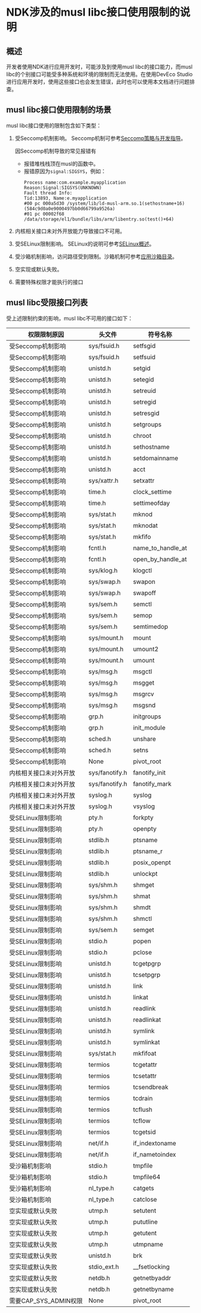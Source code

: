 # NDK涉及的musl libc接口使用限制的说明

## 概述

开发者使用NDK进行应用开发时，可能涉及到使用musl libc的接口能力，而musl libc的个别接口可能受多种系统和环境的限制而无法使用。在使用DevEco Studio进行应用开发时，使用这些接口也会发生错误，此时也可以使用本文档进行问题排查。

## musl libc接口使用限制的场景

musl libc接口使用的限制包含如下类型：

1. 受Seccomp机制影响。
    Seccomp机制可参考[Seccomp策略与开发指导](../../../device-dev/subsystems/subsys-boot-init-seccomp.md)。

    因Seccomp机制导致的常见报错有
    - 报错堆栈栈顶在musl的函数中。
    - 报错原因为`signal:SIGSYS`，例如：
        ```
        Process name:com.example.myapplication
        Reason:Signal:SIGSYS(UNKNOWN)
        Fault thread Info:
        Tid:13893, Name:e.myapplication
        #00 pc 000a5d30 /system/lib/ld-musl-arm.so.1(sethostname+16)(584c9d0a0e9000497bb0d66799a9526a)
        #01 pc 00002f68 /data/storage/el1/bundle/libs/arm/libentry.so(test()+64)
        ```

2. 内核相关接口未对外开放能力导致接口不可用。

3. 受SELinux限制影响。
    SELinux的说明可参考[SELinux概述](../../../device-dev/subsystems/subsys-security-selinux-overview.md)。

4. 受沙箱机制影响，访问路径受到限制。沙箱机制可参考[应用沙箱目录](../../file-management/app-sandbox-directory.md)。

5. 空实现或默认失败。

6. 需要特殊权限才能执行的接口

## musl libc受限接口列表

受上述限制约束的影响，musl libc不可用的接口如下：

| 权限限制原因          | 头文件        | 符号名称         |
| -------------------- | ------------ | ---------------- |
| 受Seccomp机制影响     | sys/fsuid.h  | setfsgid |
| 受Seccomp机制影响     | sys/fsuid.h  | setfsuid |
| 受Seccomp机制影响     | unistd.h     | setgid |
| 受Seccomp机制影响     | unistd.h     | setegid |
| 受Seccomp机制影响     | unistd.h     | setreuid |
| 受Seccomp机制影响     | unistd.h     | setregid |
| 受Seccomp机制影响     | unistd.h     | setresgid |
| 受Seccomp机制影响     | unistd.h     | setgroups |
| 受Seccomp机制影响     | unistd.h     | chroot |
| 受Seccomp机制影响     | unistd.h     | sethostname |
| 受Seccomp机制影响     | unistd.h     | setdomainname |
| 受Seccomp机制影响     | unistd.h     | acct |
| 受Seccomp机制影响     | sys/xattr.h  | setxattr |
| 受Seccomp机制影响     | time.h       | clock_settime |
| 受Seccomp机制影响     | time.h       | settimeofday |
| 受Seccomp机制影响     | sys/stat.h   | mknod |
| 受Seccomp机制影响     | sys/stat.h   | mknodat |
| 受Seccomp机制影响     | sys/stat.h   | mkfifo |
| 受Seccomp机制影响     | fcntl.h      | name_to_handle_at |
| 受Seccomp机制影响     | fcntl.h      | open_by_handle_at |
| 受Seccomp机制影响     | sys/klog.h   | klogctl |
| 受Seccomp机制影响     | sys/swap.h   | swapon |
| 受Seccomp机制影响     | sys/swap.h   | swapoff |
| 受Seccomp机制影响     | sys/sem.h    | semctl |
| 受Seccomp机制影响     | sys/sem.h    | semop |
| 受Seccomp机制影响     | sys/sem.h    | semtimedop |
| 受Seccomp机制影响     | sys/mount.h  | mount |
| 受Seccomp机制影响     | sys/mount.h  | umount2 |
| 受Seccomp机制影响     | sys/mount.h  | umount |
| 受Seccomp机制影响     | sys/msg.h    | msgctl |
| 受Seccomp机制影响     | sys/msg.h    | msgget |
| 受Seccomp机制影响     | sys/msg.h    | msgrcv |
| 受Seccomp机制影响     | sys/msg.h    | msgsnd |
| 受Seccomp机制影响     | grp.h        | initgroups |
| 受Seccomp机制影响     | grp.h        | init_module |
| 受Seccomp机制影响     | sched.h      | unshare |
| 受Seccomp机制影响     | sched.h      | setns |
| 受Seccomp机制影响     | None         | pivot_root |
| 内核相关接口未对外开放 | sys/fanotify.h | fanotify_init |
| 内核相关接口未对外开放 | sys/fanotify.h | fanotify_mark |
| 内核相关接口未对外开放 | syslog.h       | syslog |
| 内核相关接口未对外开放 | syslog.h       | vsyslog |
| 受SELinux限制影响     | pty.h          | forkpty |
| 受SELinux限制影响     | pty.h          | openpty |
| 受SELinux限制影响     | stdlib.h       | ptsname |
| 受SELinux限制影响     | stdlib.h       | ptsname_r |
| 受SELinux限制影响     | stdlib.h       | posix_openpt |
| 受SELinux限制影响     | stdlib.h       | unlockpt |
| 受SELinux限制影响     | sys/shm.h      | shmget |
| 受SELinux限制影响     | sys/shm.h      | shmat |
| 受SELinux限制影响     | sys/shm.h      | shmdt |
| 受SELinux限制影响     | sys/shm.h      | shmctl |
| 受SELinux限制影响     | sys/sem.h      | semget |
| 受SELinux限制影响     | stdio.h        | popen |
| 受SELinux限制影响     | stdio.h        | pclose |
| 受SELinux限制影响     | unistd.h       | tcgetpgrp |
| 受SELinux限制影响     | unistd.h       | tcsetpgrp |
| 受SELinux限制影响     | unistd.h       | link |
| 受SELinux限制影响     | unistd.h       | linkat |
| 受SELinux限制影响     | unistd.h       | readlink |
| 受SELinux限制影响     | unistd.h       | readlinkat |
| 受SELinux限制影响     | unistd.h       | symlink |
| 受SELinux限制影响     | unistd.h       | symlinkat |
| 受SELinux限制影响     | sys/stat.h     | mkfifoat |
| 受SELinux限制影响     | termios        | tcgetattr |
| 受SELinux限制影响     | termios        | tcsetattr |
| 受SELinux限制影响     | termios        | tcsendbreak |
| 受SELinux限制影响     | termios        | tcdrain |
| 受SELinux限制影响     | termios        | tcflush |
| 受SELinux限制影响     | termios        | tcflow |
| 受SELinux限制影响     | termios        | tcgetsid |
| 受SELinux限制影响     | net/if.h       | if_indextoname |
| 受SELinux限制影响     | net/if.h       | if_nametoindex |
| 受沙箱机制影响        | stdio.h        | tmpfile |
| 受沙箱机制影响        | stdio.h        | tmpfile64 |
| 受沙箱机制影响        | nl_type.h      | catgets |
| 受沙箱机制影响        | nl_type.h      | catclose |
| 空实现或默认失败      | utmp.h         | setutent |
| 空实现或默认失败      | utmp.h         | pututline |
| 空实现或默认失败      | utmp.h         | getutent |
| 空实现或默认失败      | utmp.h         | utmpname |
| 空实现或默认失败      | unistd.h       | brk |
| 空实现或默认失败      | stdio_ext.h    | __fsetlocking |
| 空实现或默认失败      | netdb.h        | getnetbyaddr |
| 空实现或默认失败      | netdb.h        | getnetbyname |
| 需要CAP_SYS_ADMIN权限 | None          | pivot_root |